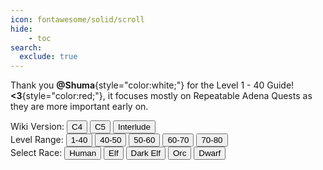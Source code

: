 ```yaml
---
icon: fontawesome/solid/scroll
hide:
    - toc
search:
  exclude: true
---
```


<script src="/faq/signature/js/quest.js"></script>
<link rel="stylesheet" href="/faq/signature/styles/style.css">

Thank you **@Shuma**{style="color:white;"} for the Level 1 - 40 Guide! **<3**{style="color:red;"}, it focuses mostly on Repeatable Adena Quests as they are more important early on.

<div class="quest-guide-controls">
    <div class="version-selector">
        <span class="control-title">Wiki Version:</span>
        <button class="md-button" data-version="c4">C4</button>
        <button class="md-button md-button--primary" data-version="c5">C5</button>
        <button class="md-button" data-version="interlude">Interlude</button>
    </div>
    <div class="level-selector">
        <span class="control-title">Level Range:</span>
        <button class="md-button md-button--primary" data-level="1-39">1-40</button>
        <button class="md-button" data-level="40-50">40-50</button>
        <button class="md-button" data-level="50-60">50-60</button>
        <button class="md-button" data-level="60-70">60-70</button>
        <button class="md-button" data-level="70-80">70-80</button>
    </div>
    <div class="race-selector">
        <span class="control-title">Select Race:</span>
        <button class="md-button md-button--primary" data-race="human">Human</button>
        <button class="md-button" data-race="elf">Elf</button>
        <button class="md-button" data-race="dark-elf">Dark Elf</button>
        <button class="md-button" data-race="orc">Orc</button>
        <button class="md-button" data-race="dwarf">Dwarf</button>
    </div>
</div>

<div id="human" class="race-content" style="display: none;">
<h2>Human Quests</h2>
<figure>
<table>
  <thead>
    <tr>
      <th>Level</th>
      <th>Action</th>
      <th>Notes</th>
    </tr>
  </thead>
  <tbody>
    <tr>
      <td>1</td>
      <td>Farm Goblin</td>
      <td>Until level 3 for accessories drop</td>
    </tr>
    <tr>
      <td>3</td>
      <td>Bring Wolf Pelts</td>
      <td>Chance for a high value gear</td>
    </tr>
    <tr>
      <td>6</td>
      <td>The Guard Is Busy</td>
      <td>Farm 10 quest items per deliver for bonus and beginner shots</td>
    </tr>
    <tr>
      <td>11</td>
      <td>Sword of Solidarity, Spirit of Mirrors</td>
      <td>For weapon and beginner shots<br>*The boat isn't working, you need to swim towards Langk Lizardman Dwellings and SoE to Gludin</td>
    </tr>
    <tr>
      <td>11 (human fighter)</td>
      <td>Scent of Death</td>
      <td>Move to Dark Elf village and farm here until 21</td>
    </tr>
    <tr>
      <td>8 (human mage)</td>
      <td>Trade with the Ivory Tower</td>
      <td>Farm here until 15 then either go to Scent of Death or Grim Collector</td>
    </tr>
    <tr>
      <td>15</td>
      <td>Dwarven Kinship</td>
      <td>Take this before leaving dark elf city for gludio (deliver quest in gludio and gludin)</td>
    </tr>
    <tr>
      <td>15</td>
      <td>Grim Collector</td>
      <td>Farm 10 quest items per deliver for bonus (complete skeletons not worth it)</td>
    </tr>
    <tr>
      <td>20</td>
      <td>Class Change</td>
      <td>1st Class Quest</td>
    </tr>
    <tr>
      <td>21</td>
      <td>Blood Fiend</td>
      <td>Unique quest for adena</td>
    </tr>
    <tr>
      <td>21</td>
      <td>Vanquish Remnants</td>
      <td>Farm and deliver 10 quest items to keep the bonus</td>
    </tr>
    <tr>
      <td>30</td>
      <td>Lizardmen's Conspiracy</td>
      <td>Repeatable quests that gives 42000 sp, worth doing until 32</td>
    </tr>
    <tr>
      <td>32</td>
      <td>Black Swan</td>
      <td>Check market for the Best Material Trade</td>
    </tr>
    <tr>
      <td>40</td>
      <td>Class Change</td>
      <td>2nd Class Quests</td>
    </tr>

  </tbody>
</table>
</figure>
</div>

<div id="elf" class="race-content" style="display: none;">
<h2>Elf Quests</h2>
<figure>
  <table>
    <thead>
    <tr>
      <th>Level</th>
      <th>Action</th>
      <th>Notes</th>
    </tr>
    </thead>
    <tbody>
    <tr>
      <td>1</td>
      <td>Farm Goblin</td>
      <td>Until level 6 for accessories drop</td>
    </tr>
    <tr>
      <td>6</td>
      <td>Hunt the Orcs</td>
      <td>Farm 10 quest items per deliver for bonus and beginner shots</td>
    </tr>
    <tr>
      <td>8</td>
      <td>Collect Spores</td>
      <td>Repeatable quest</td>
    </tr>
    <tr>
      <td>10</td>
      <td>Skirmish with the Orcs</td>
      <td>Quest for weapon and beginner shots</td>
    </tr>
    <tr>
      <td>12</td>
      <td>Sea of Spores Fever</td>
      <td>Quest for weapons and some NG shots</td>
    </tr>
    <tr>
      <td>12</td>
      <td>Protect the Water Source, Curse of the Underground</td>
      <td>Unique quests</td>
    </tr>
    <tr>
      <td>15</td>
      <td>Grim Collector</td>
      <td>Farm 10 quest items per deliver for bonus (complete skeletons not worth it)</td>
    </tr>
    <tr>
      <td>21</td>
      <td>Blood Fiend</td>
      <td>Unique quest for adena</td>
    </tr>
    <tr>
    <tr>
      <td>20</td>
      <td>Class Change</td>
      <td>1st Class Quest</td>
    </tr>
    </tr>
    <tr>
      <td>21</td>
      <td>Vanquish Remnants</td>
      <td>Farm and deliver 10 quest items to keep the bonus</td>
    </tr>
    <tr>
      <td>30</td>
      <td>Lizardmen's Conspiracy</td>
      <td>Repeatable quests that gives 42000 sp, worth doing until 32</td>
    </tr>
    <tr>
      <td>32</td>
      <td>Black Swan</td>
      <td>Check market for the Best Material Trade</td>
    </tr>
    <tr>
      <td>40</td>
      <td>Class Change</td>
      <td>2nd Class Quests</td>
    </tr>
    </tbody>
  </table>
  </figure>
</div>

<div id="dark-elf" class="race-content" style="display: none;">
<h2>Dark Elf Quests</h2>
<figure>
  <table>
  <thead>
    <tr>
      <th>Level</th>
      <th>Action</th>
      <th>Notes</th>
    </tr>
    </thead>
    <tbody>
    <tr>
      <td>1</td>
      <td>Farm Goblin</td>
      <td>Until level 6 for accessories drop</td>
    </tr>
    <tr>
      <td>6</td>
      <td>Chains of Slavery</td>
      <td>Farm 10 quest items per deliver for bonus (shots quest)</td>
    </tr>
    <tr>
      <td>8</td>
      <td>Trade with Ivory Tower</td>
      <td>Repeatable quests</td>
    </tr>
    <tr>
      <td>10</td>
      <td>Bones Tell the Future</td>
      <td>Better adena than above but spots can get crowded</td>
    </tr>
    <tr>
      <td>11</td>
      <td>Forgotten Truth, Spirit of Craftsman</td>
      <td>Quest for weapon and shots</td>
    </tr>
    <tr>
      <td>11</td>
      <td>Scent of Death</td>
      <td>Alternative if lvl 10 quest is crowded (mobs resistant to magic, may need top NG weapon)</td>
    </tr>
    <tr>
      <td>15</td>
      <td>Offspring of Nightmares</td>
      <td>Quick quest on swamp, can do while farming repeatables</td>
    </tr>
    <tr>
      <td>15</td>
      <td>Dwarven Kinship</td>
      <td>Take before leaving dark elf city for gludio on 21 (deliver quest in gludio and gludin)</td>
    </tr>
        <tr>
      <td>20</td>
      <td>Class Change</td>
      <td>1st Class Quest</td>
    </tr>
    <tr>
      <td>21</td>
      <td>Seductive Whispers, Will the Seal be Broken</td>
      <td>Unique quests for adena</td>
    </tr>
    <tr>
      <td>21</td>
      <td>Vanquish Remnants</td>
      <td>Farm and deliver 10 quest items to keep the bonus</td>
    </tr>
    <tr>
      <td>30</td>
      <td>Lizardmen's Conspiracy</td>
      <td>Repeatable quests that gives 42000 sp, worth doing until 32</td>
    </tr>
    <tr>
      <td>32</td>
      <td>Black Swan</td>
      <td>Check market for the Best Material Trade</td>
    </tr>
        <tr>
      <td>40</td>
      <td>Class Change</td>
      <td>2nd Class Quests</td>
    </tr>
    </tbody>
  </table>
  </figure>
</div>

<div id="orc" class="race-content" style="display: none;">
<h2>Orc Quests</h2>
<figure>
  <table>
  <thead>
    <tr>
      <th>Level</th>
      <th>Action</th>
      <th>Notes</th>
    </tr>
    </thead>
    <tbody>
    <tr>
      <td>1</td>
      <td>Farm Goblin</td>
      <td>Until level 6 for accessories drop</td>
    </tr>
    <tr>
      <td>2</td>
      <td>Long Live the Pa'agrio Lord</td>
      <td>Slightly better weapon</td>
    </tr>
    <tr>
      <td>6</td>
      <td>Invaders of the Holy Land</td>
      <td>Farm 10 quest items per deliver for bonus and beginner shots</td>
    </tr>
    <tr>
      <td>12</td>
      <td>Merciless Punishment</td>
      <td>Quest for weapon and beginner shots, do before moving to dark elf village</td>
    </tr>
    <tr>
      <td>8</td>
      <td>Trade with the Ivory Tower</td>
      <td>Can either farm here or Scent of Death</td>
    </tr>
    <tr>
      <td>11</td>
      <td>Scent of Death</td>
      <td>Can farm here until 21 or go do Grim Collector</td>
    </tr>
    <tr>
      <td>15</td>
      <td>Dwarven Kinship</td>
      <td>Take before leaving dark elf city for gludio (deliver quest in gludio and gludin)</td>
    </tr>
    <tr>
      <td>15</td>
      <td>Grim Collector</td>
      <td>Farm 10 quest items per deliver for bonus (complete skeletons not worth it)</td>
    </tr>
    <tr>
      <td>21</td>
      <td>Blood Fiend</td>
      <td>Unique quest for adena</td>
    </tr>
    <tr>
      <td>20</td>
      <td>Class Change</td>
      <td>1st Class Quest</td>
    </tr>
    <tr>
      <td>21</td>
      <td>Vanquish Remnants</td>
      <td>Farm and deliver 10 quest items to keep the bonus</td>
    </tr>
    <tr>
      <td>30</td>
      <td>Lizardmen's Conspiracy</td>
      <td>Repeatable quests that gives 42000 sp, worth doing until 32</td>
    </tr>
    <tr>
      <td>32</td>
      <td>Black Swan</td>
      <td>Check market for the Best Material Trade</td>
    </tr>
        <tr>
      <td>40</td>
      <td>Class Change</td>
      <td>2nd Class Quests</td>
    </tr>

    </tbody>
  </table>
  </figure>
</div>

<div id="dwarf" class="race-content" style="display: none;">
<h2>Dwarf Quests</h2>
<figure>
  <table>
    <thead>
    <tr>
      <th>Level</th>
      <th>Action</th>
      <th>Notes</th>
    </tr>
    </head>
    <tbody>
    <tr>
      <td>1</td>
      <td>Farm Goblin</td>
      <td>Until level 6 for accessories drop</td>
    </tr>
    <tr>
      <td>6</td>
      <td>Brigands Sweep, The Hidden Veins</td>
      <td>Farm 10 quest items per deliver for bonus (shots quest)</td>
    </tr>
    <tr>
      <td>10</td>
      <td>Jumble, Tumble, Diamond Fuss</td>
      <td>Quest for weapon and shots</td>
    </tr>
    <tr>
      <td>-</td>
      <td>Shield Skeleton</td>
      <td>Save SP for Spoil + Sweeper and go farm Shield Skeletons on Ruins of Despair for Animal Bones</td>
    </tr>
    <tr>
      <td>20</td>
      <td>Class Change</td>
      <td>1st Class Quest</td>
    </tr>
    <tr>
      <td>40</td>
      <td>Class Change</td>
      <td>2nd Class Quests</td>
    </tr>
    </tbody>
  </table>
</figure>
</div>
